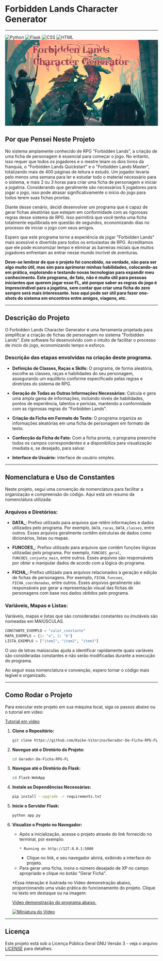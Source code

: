 # Forbidden Lands Character Generator

--- 
![Python](https://img.shields.io/badge/Python-3776AB?style=for-the-badge&logo=python&logoColor=white)
![Flask](https://img.shields.io/badge/Flask-092E20?style=for-the-badge&logo=flask&logoColor=white)
![CSS](https://img.shields.io/badge/CSS-0072C6?style=for-the-badge&logo=css3&logoColor=white)
![HTML](https://img.shields.io/badge/HTML-E34237?style=for-the-badge&logo=html5&logoColor=white)
![Cover](https://raw.githubusercontent.com/Kaike-Vitorino/Gerador-De-Ficha-RPG-FL/main/Artes_Ficha_Livro/Artes_Front/FL%20-%20Generator%20-%20Background_Inicial.png)

## Por que Pensei Neste Projeto

No sistema amplamente conhecido de RPG "Forbidden Lands", a criação de uma ficha de personagem é essencial para começar o jogo. No entanto, isso requer que todos os jogadores e o mestre leiam os dois livros da franquia, o "Forbidden Lands Quickstart" e o "Forbidden Lands Master", totalizando mais de 400 páginas de leitura e estudo. Um jogador levaria pelo menos uma semana para ler e estudar todo o material necessário para o sistema, e mais 2 ou 3 horas para criar uma ficha de personagem e iniciar a jogatina. Considerando que geralmente são necessários 5 jogadores para jogar o jogo, isso pode atrasar significativamente o início do jogo para todos terem suas fichas prontas.

Diante desse cenário, decidi desenvolver um programa que é capaz de gerar fichas aleatórias que estejam em conformidade com as rigorosas regras desse sistema de RPG. Isso permitirá que você tenha uma ficha totalmente equilibrada em questão de segundos, economizando dias no processo de iniciar o jogo com seus amigos.

Espero que este programa torne a experiência de jogar "Forbidden Lands" mais acessível e divertida para todos os entusiastas de RPG. Acreditamos que ele pode economizar tempo e eliminar as barreiras iniciais que muitos jogadores enfrentam ao entrar nesse mundo incrível de aventuras.

**Deve-se lembrar de que o projeto foi concebido, na verdade, não para ser algo muito útil, mas sim para aprimorar minhas habilidades, colocando-as em prática, explorando e testando novas tecnologias para expandir meu conhecimento. Este programa, de fato, não é muito útil para pessoas iniciantes que** **querem jogar esse FL, até porque saber as regras do jogo é imprescindível para a jogatina, sem contar que criar uma ficha do zero sempre será mais interessante. Isso aqui pode ser útil para fazer one-shots do sistema em encontros entre amigos, viagens, etc.**

--- 
## Descrição do Projeto

O Forbidden Lands Character Generator é uma ferramenta projetada para simplificar a criação de fichas de personagem no sistema "Forbidden Lands". Este software foi desenvolvido com o intuito de facilitar o processo de início do jogo, economizando tempo e esforço.

### Descrição das etapas envolvidas na criação deste programa.

- **Definição de Classes, Raças e Skills:** O programa, de forma aleatória, escolhe as classes, raças e habilidades do seu personagem, assegurando um equilíbrio conforme especificado pelas regras e diretrizes do sistema de RPG.

- **Geração de Todas as Outras Informações Necessárias:** Calcula e gera uma ampla gama de informações, incluindo níveis de habilidades, pontos de experiência, talentos e perícias, mantendo a conformidade com as rigorosas regras do "Forbidden Lands".

- **Criação da Ficha em Formato de Texto:** O programa organiza as informações aleatórias em uma ficha de personagem em formato de texto.

- **Confecção da Ficha de Fato:** Com a ficha pronta, o programa preenche todos os campos correspondentes e a disponibiliza para visualização imediata e, se desejado, para salvar.

- **Interface do Usuário:** interface de usuário simples.

---

## Nomenclatura e Uso de Constantes


Neste projeto, segui uma convenção de nomenclatura para facilitar a organização e compreensão do código. Aqui está um resumo da nomenclatura utilizada:

### Arquivos e Diretórios:

- **DATA_**: Prefixo utilizado para arquivos que retêm informações e dados utilizados pelo programa. Por exemplo, `DATA_racas`, `DATA_classes`, entre outros. Esses arquivos geralmente contêm estruturas de dados como dicionários, listas ou mapas.

- **FUNCOES_**: Prefixo utilizado para arquivos que contêm funções lógicas utilizadas pelo programa. Por exemplo, `FUNCOES_geral`, `FUNCOES_conjunta_main`, entre outros. Esses arquivos são responsáveis por obter e manipular dados de acordo com a lógica do programa.

- **FICHA_**: Prefixo utilizado para arquivos relacionados à geração e edição de fichas de personagens. Por exemplo, `FICHA_funcoes`, `FICHA_coordenadas`, entre outros. Esses arquivos geralmente são responsáveis por gerar a representação visual das fichas de personagens com base nos dados obtidos pelo programa.

### Variáveis, Mapas e Listas:

Variáveis, mapas e listas que são consideradas constantes ou imutáveis são nomeadas em MAIÚSCULAS.
```python
CONSTANTE_EXEMPLO = "valor_constante"
MAPA_EXEMPLO = {1: "a", 2: "b"}
LISTA_EXEMPLO = ["item1", "item2", "item3"]
```

O uso de letras maiúsculas ajuda a identificar rapidamente quais variáveis são consideradas constantes e não serão modificadas durante a execução do programa.

Ao seguir essa nomenclatura e convenção, espero tornar o código mais legível e organizado.

--- 

## **Como Rodar o Projeto**

Para executar este projeto em sua máquina local, siga os passos abaixo ou o tutorial em video:

[Tutorial em video](https://www.youtube.com/watch?v=f51sToKAaec)

1. **Clone o Repositório:**
   ```bash
   git clone https://github.com/Kaike-Vitorino/Gerador-De-Ficha-RPG-FL.git
   ```

2. **Navegue até o Diretório do Projeto:**
   ```bash
   cd Gerador-De-Ficha-RPG-FL
   ```

3. **Navegue até o Diretório do Flask:**
   ```bash
   cd Flask-WebApp
   ```

4. **Instale as Dependências Necessárias:**
   ```bash
   pip install --upgrade -r requirements.txt
   ```

5. **Inicie o Servidor Flask:**
   ```bash
   python app.py
   ```

6. **Visualize o Projeto no Navegador:**
   - Após a inicialização, acesse o projeto através do link fornecido no terminal, por exemplo:
     ```plaintext
     * Running on http://127.0.0.1:5000
     ```
     - Clique no link, e seu navegador abrirá, exibindo a interface do projeto.
   - Para gerar uma ficha, insira o número desejado de XP no campo apropriado e clique no botão "Gerar Ficha".

   *Essa interação é ilustrada no Video demonstração abaixo, proporcionando uma visão prática do funcionamento do projeto.
    Clique no texto em destaque ou na imagem:

   [Video demonstração do programa abaixo.](https://www.youtube.com/watch?v=uZCNOTq5j4k)

   [![Miniatura do Vídeo](https://img.youtube.com/vi/uZCNOTq5j4k/maxresdefault.jpg)](https://www.youtube.com/watch?v=uZCNOTq5j4k)

---  
## Licença

Este projeto está sob a Licença Pública Geral GNU Versão 3 - veja o arquivo [LICENSE](LICENSE.md) para detalhes.

--- 